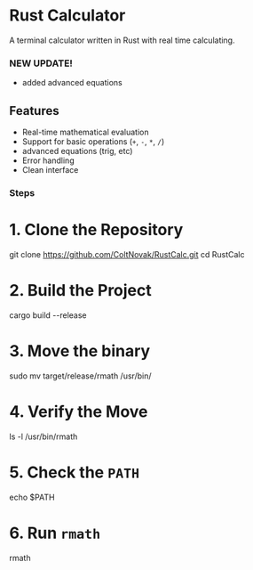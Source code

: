 # Rust  Calculator
A  terminal calculator written in Rust with real time calculating.
### NEW UPDATE!
  - added advanced equations

## Features

- Real-time mathematical evaluation
- Support for basic operations (`+`, `-`, `*`, `/`)
- advanced equations (trig, etc)
- Error handling
- Clean interface

### Steps
# 1. Clone the Repository
git clone https://github.com/ColtNovak/RustCalc.git
cd RustCalc

# 2. Build the Project
cargo build --release

# 3. Move the binary
sudo mv target/release/rmath /usr/bin/

# 4. Verify the Move
ls -l /usr/bin/rmath

# 5. Check the `PATH`
echo $PATH

# 6. Run `rmath`
rmath

